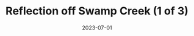 ---
title: "Reflection off Swamp Creek (1 of 3)"
type: picture
date: 2023-07-01
near:
  - "Reflection off Swamp Creek (2 of 3)"
  - "Reflection off Swamp Creek (3 of 3)"
picture: "/assets/camera-roll/2023/07/2023-07-01-reflection-off-swamp-creek-1/20230702_015535526_iOS.jpg"
thumbnail: "/assets/camera-roll/2023/07/2023-07-01-reflection-off-swamp-creek-1/20230702_015535526_iOS-thumbnail.jpg"
tags:
  - reflection
  - Swamp Creek
  - Wallace Swamp Creek Park
  - Kenmore
---